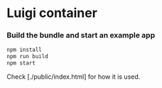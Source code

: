 
# Luigi container

### Build the bundle and start an example app

```bash
npm install
npm run build
npm start
```

Check [./public/index.html] for how it is used.